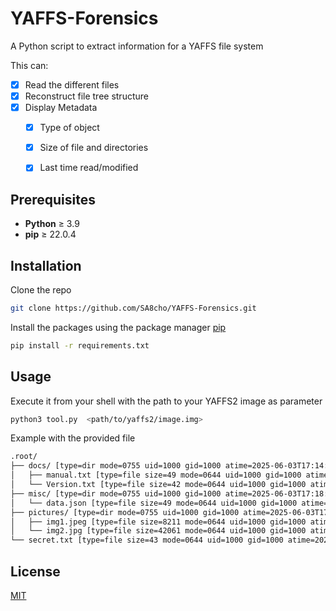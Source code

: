 # YAFFS-Forensics

A Python script to extract information for a YAFFS file system

This can:
- [x] Read the different files
- [x] Reconstruct file tree structure
- [x] Display Metadata
    - [x] Type of object
    - [x] Size of file and directories
    - [x] Last time read/modified


## Prerequisites

- **Python** ≥ 3.9
- **pip** ≥ 22.0.4

## Installation

Clone the repo 
```bash
git clone https://github.com/SA8cho/YAFFS-Forensics.git
```


Install the packages using the package manager [pip](https://pip.pypa.io/en/stable/)
```bash
pip install -r requirements.txt
```


## Usage
Execute it from your shell with the path to your YAFFS2 image as parameter
```bash
python3 tool.py  <path/to/yaffs2/image.img>
```

Example with the provided file
```bash
.root/
├── docs/ [type=dir mode=0755 uid=1000 gid=1000 atime=2025-06-03T17:14:30 mtime=2025-06-03T17:14:30 ctime=2025-06-03T17:14:30]
│   ├── manual.txt [type=file size=49 mode=0644 uid=1000 gid=1000 atime=2025-06-03T17:13:58 mtime=2025-06-03T17:13:58 ctime=2025-06-03T17:13:58]
│   └── Version.txt [type=file size=42 mode=0644 uid=1000 gid=1000 atime=2025-06-03T17:14:30 mtime=2025-06-03T17:14:30 ctime=2025-06-03T17:14:30]
├── misc/ [type=dir mode=0755 uid=1000 gid=1000 atime=2025-06-03T17:18:12 mtime=2025-06-03T17:18:12 ctime=2025-06-03T17:18:12]
│   └── data.json [type=file size=49 mode=0644 uid=1000 gid=1000 atime=2025-06-03T17:18:12 mtime=2025-06-03T17:18:12 ctime=2025-06-03T17:18:12]
├── pictures/ [type=dir mode=0755 uid=1000 gid=1000 atime=2025-06-03T17:10:52 mtime=2025-06-03T17:11:34 ctime=2025-06-03T17:11:34]
│   ├── img1.jpeg [type=file size=8211 mode=0644 uid=1000 gid=1000 atime=2025-06-03T17:10:52 mtime=2025-06-03T17:10:07 ctime=2025-06-03T17:10:52]
│   └── img2.jpg [type=file size=42061 mode=0644 uid=1000 gid=1000 atime=2025-06-03T17:11:34 mtime=2025-06-03T17:11:34 ctime=2025-06-03T17:11:34]
└── secret.txt [type=file size=43 mode=0644 uid=1000 gid=1000 atime=2025-06-03T17:20:06 mtime=2025-06-03T17:20:06 ctime=2025-06-03T17:20:06]
```

## License

[MIT](https://choosealicense.com/licenses/mit/)
